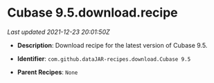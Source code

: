# Cubase 9.5.download.recipe

_Last updated 2021-12-23 20:01:50Z_

- **Description**: Download recipe for the latest version of Cubase 9.5.

- **Identifier**: `com.github.dataJAR-recipes.download.Cubase 9.5`

- **Parent Recipes**: `None`
